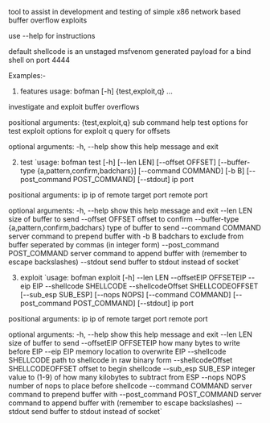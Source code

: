 tool to assist in development and testing of simple x86 network based buffer overflow exploits

use --help for instructions

default shellcode is an unstaged msfvenom generated payload for a bind shell on port 4444


Examples:-

1) features
usage: bofman [-h] {test,exploit,q} ...

investigate and exploit buffer overflows

positional arguments:
  {test,exploit,q}  sub command help
    test            options for test
    exploit         options for exploit
    q               query for offsets

optional arguments:
  -h, --help        show this help message and exit
  
  
 2) test
 `usage: bofman test [-h] [--len LEN] [--offset OFFSET] [--buffer-type {a,pattern,confirm,badchars}] [--command COMMAND] [-b B] [--post_command POST_COMMAND] [--stdout]
                   ip port

positional arguments:
  ip                    ip of remote target
  port                  remote port

optional arguments:
  -h, --help            show this help message and exit
  --len LEN             size of buffer to send
  --offset OFFSET       offset to confirm
  --buffer-type {a,pattern,confirm,badchars}
                        type of buffer to send
  --command COMMAND     server command to prepend buffer with
  -b B                  badchars to exclude from buffer seperated by commas (in integer form)
  --post_command POST_COMMAND
                        server command to append buffer with (remember to escape backslashes)
  --stdout              send buffer to stdout instead of socket`
  
  3) exploit
  `usage: bofman exploit [-h] --len LEN --offsetEIP OFFSETEIP --eip EIP --shellcode SHELLCODE --shellcodeOffset SHELLCODEOFFSET [--sub_esp SUB_ESP] [--nops NOPS]
                      [--command COMMAND] [--post_command POST_COMMAND] [--stdout]
                      ip port

positional arguments:
  ip                    ip of remote target
  port                  remote port

optional arguments:
  -h, --help            show this help message and exit
  --len LEN             size of buffer to send
  --offsetEIP OFFSETEIP
                        how many bytes to write before EIP
  --eip EIP             memory location to overwrite EIP
  --shellcode SHELLCODE
                        path to shellcode in raw binary form
  --shellcodeOffset SHELLCODEOFFSET
                        offset to begin shellcode
  --sub_esp SUB_ESP     integer value to (1-9) of how many kilobytes to subtract from ESP
  --nops NOPS           number of nops to place before shellcode
  --command COMMAND     server command to prepend buffer with
  --post_command POST_COMMAND
                        server command to append buffer with (remember to escape backslashes)
  --stdout              send buffer to stdout instead of socket`
